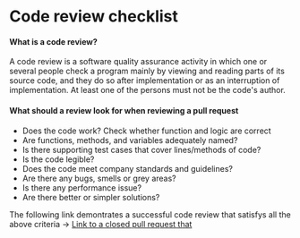 # Code review checklist
#### What is a code review?
A code review is a software quality assurance activity in which one or several people check a program mainly by viewing and reading parts of its source code, and they do so after implementation or as an interruption of implementation. At least one of the persons must not be the code's author.

#### What should a review look for when reviewing a pull request
 - Does the code work? Check whether function and logic are correct
 - Are functions, methods, and variables adequately named?
 - Is there supporting test cases that cover lines/methods of code?
 - Is the code legible?
 - Does the code meet company standards and guidelines?
 - Are there any bugs, smells or grey areas?
 - Is there any performance issue?
 - Are there better or simpler solutions?

The following link demontrates a successful code review that satisfys all the above criteria ->  [Link to a closed pull request that]()
